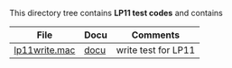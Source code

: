 This directory tree contains **LP11 test codes** and contains

| File | Docu | Comments |
| ---- | ---- | -------- |
| [lp11write.mac](lp11write.mac) | [docu](lp11write.md) | write test for LP11 |
